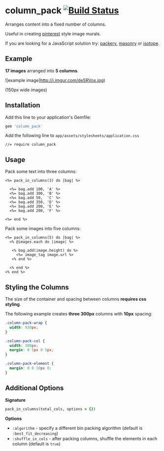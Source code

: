 # column_pack [![Build Status](https://travis-ci.org/justintanner/column_pack.svg?branch=master)](https://travis-ci.org/justintanner/column_pack)

Arranges content into a fixed number of columns.

Useful in creating [pinterest](http://www.pinterest.com) style image murals.

If you are looking for a JavaScript solution try: [packery][1], [masonry][2] or [isotope][3].

## Example

**17 images** arranged into **5 columns**.

![example image]http://i.imgur.com/deSRVox.jpg)

(150px wide images)

## Installation

Add this line to your application's Gemfile:

```ruby
gem 'column_pack'
```

Add the following line to `app/assets/stylesheets/application.css`

```
//= require column_pack
```

## Usage

Pack some text into three columns:

```erb
<%= pack_in_columns(3) do |bag| %>

  <%= bag.add 100, 'A' %>
  <%= bag.add 300, 'B' %>
  <%= bag.add 50,  'C' %>
  <%= bag.add 350, 'D' %>
  <%= bag.add 200, 'E' %>
  <%= bag.add 200, 'F' %>

<%= end %>
```

Pack some images into five columns:

```erb
<%= pack_in_columns(5) do |bag| %>
  <% @images.each do |image| %>

   <% bag.add(image.height) do %>
     <%= image_tag image.url %>
   <% end %>

  <% end %>
<% end %>
```

## Styling the Columns

The size of the container and spacing between columns **requires css styling**.

The following example creates **three 300px** columns with **10px** spacing:

```css
.column-pack-wrap {
  width: 930px;
}

.column-pack-col {
  width: 300px;
  margin: 0 5px 0 5px;
}

.column-pack-element {
  margin: 0 0 10px 0;
}
```

## Additional Options

**Signature**

```ruby
pack_in_columns(total_cols, options = {})
```

**Options**

* `:algorithm` - specify a different bin packing algorithm (default is `:best_fit_decreasing`)
* `:shuffle_in_cols` - after packing columns, shuffle the elements in each column (default is
  `true`)

[1]: https://github.com/metafizzy/packery
[2]: https://github.com/desandro/masonry
[3]: https://github.com/metafizzy/isotope
